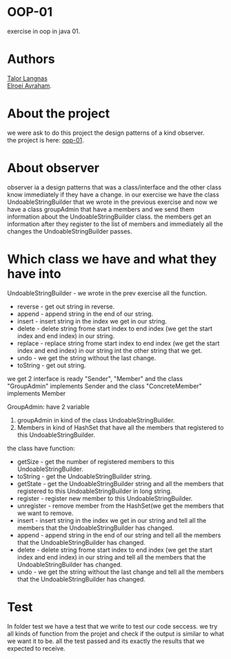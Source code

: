 # OOP-01
exercise in oop in java 01.

# Authors
[Talor Langnas](https://github.com/TalorLangnas)  
[Elroei Avraham](https://github.com/elroei1avraham).


# About the project
we were ask to do this project the design patterns of a kind observer.  
the project is here:  [oop-01](https://github.com/elroei1avraham/OOP-01).


# About observer
observer ia a design patterns that was a class/interface and the other class know immediately if they have a change.
in our exercise we have the class UndoableStringBuilder that we wrote in the previous exercise and now we have a class groupAdmin that have a members and we send them information about the UndoableStringBuilder class.
the members get an information after they register to the list of members and immediately all the changes the UndoableStringBuilder passes.


# Which class we have and what they have into
UndoableStringBuilder - we wrote in the prev exercise all the function.
 - reverse - get out string in reverse.
 - append - append string in the end of our string.
 - insert - insert string in the index we get in our string.  
 - delete - delete string frome start index to end index (we get the start index and end index) in our string.
 - replace - replace string frome start index to end index (we get the start index and end index) in our string int the other string that we get.
 - undo - we get the string without the last change.
 - toString - get out string.
 
we get 2 interface is ready "Sender", "Member" and the class "GroupAdmin" implements Sender and the class "ConcreteMember" implements Member

GroupAdmin:
have 2 variable
1. groupAdmin in kind of the class UndoableStringBuilder.
2. Members in kind of HashSet<Member> that have all the members that registered to this UndoableStringBuilder.

the class have function: 
 - getSize - get the number of registered members to this UndoableStringBuilder.
 - toString - get the UndoableStringBuilder string.
 - getState - get the UndoableStringBuilder string and all the members that registered to this UndoableStringBuilder in long string.
 - register - register new member to this UndoableStringBuilder.
 - unregister - remove member from the HashSet(we get the members that we want to remove.
 - insert - insert string in the index we get in our string and tell all the members that the UndoableStringBuilder has changed.
 - append - append string in the end of our string and tell all the members that the UndoableStringBuilder has changed.
  - delete - delete string frome start index to end index (we get the start index and end index) in our string and tell all the members that the UndoableStringBuilder has changed.
 - undo - we get the string without the last change and tell all the members that the UndoableStringBuilder has changed.
 
 # Test
 In folder test we have a test that we write to test our code seccess. we try all kinds of function from the projet and check if the output is similar to what we want it to be.
 all the test passed and its exactly the results that we expected to receive.

